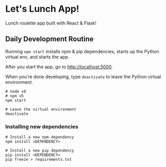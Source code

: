 # Let's Lunch App!

Lunch roulette app built with React & Flask!

## Daily Development Routine 

Running `npm start` installs npm & pip dependencies, starts up the Python virtual env, and starts the app.

After you start the app, go to [http://localhost:5000](http://localhost:5000).

When you're done developing, type `deactivate` to leave the Python virtual environment. 

```shell
# node v8
# npm v5
npm start

# Leave the virtual environment
deactivate
```

### Installing new dependencies

```shell
# Install a new npm dependency
npm install <DEPENDENCY>

# Install a new pip dependency
pip install <DEPENDENCY>
pip freeze > requirements.txt
```

